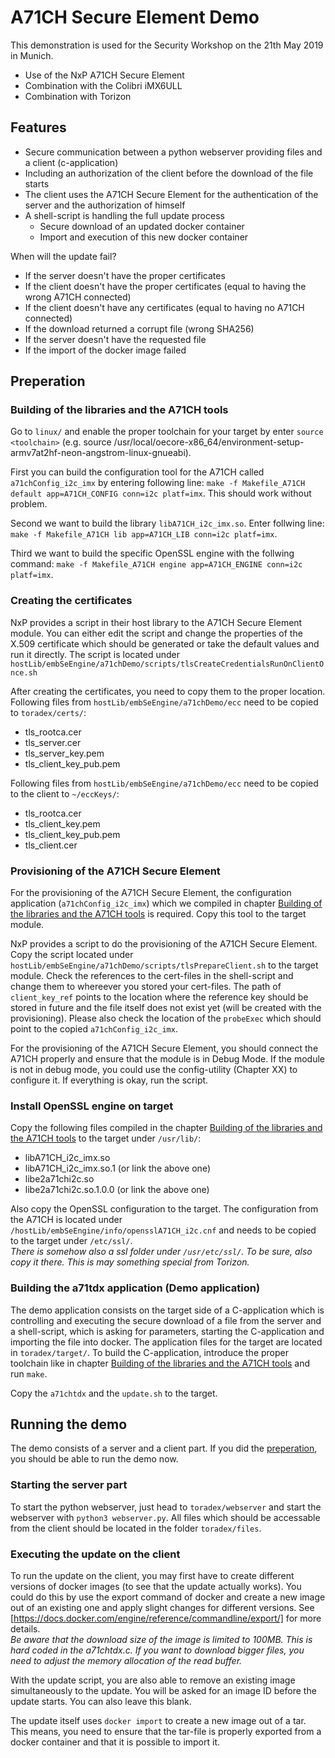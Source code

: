 # A71CH Secure Element Demo

This demonstration is used for the Security Workshop on the 21th May 2019 in Munich.

- Use of the NxP A71CH Secure Element
- Combination with the Colibri iMX6ULL
- Combination with Torizon

## Features

- Secure communication between a python webserver providing files and a client (c-application)
- Including an authorization of the client before the download of the file starts
- The client uses the A71CH Secure Element for the authentication of the server and the authorization of himself
- A shell-script is handling the full update process
  - Secure download of an updated docker container
  - Import and execution of this new docker container

When will the update fail?

- If the server doesn't have the proper certificates
- If the client doesn't have the proper certificates (equal to having the wrong A71CH connected)
- If the client doesn't have any certificates (equal to having no A71CH connected)
- If the download returned a corrupt file (wrong SHA256)
- If the server doesn't have the requested file
- If the import of the docker image failed

## Preperation

### Building of the libraries and the A71CH tools

Go to `linux/` and enable the proper toolchain for your target by enter `source <toolchain>` (e.g. source /usr/local/oecore-x86_64/environment-setup-armv7at2hf-neon-angstrom-linux-gnueabi).

First you can build the configuration tool for the A71CH called `a71chConfig_i2c_imx` by entering following line: `make -f Makefile_A71CH default app=A71CH_CONFIG conn=i2c platf=imx`. This should work without problem.

Second we want to build the library `libA71CH_i2c_imx.so`. Enter follwing line: `make -f Makefile_A71CH lib app=A71CH_LIB conn=i2c platf=imx`.

Third we want to build the specific OpenSSL engine with the follwing command: `make -f Makefile_A71CH engine app=A71CH_ENGINE conn=i2c platf=imx`.

### Creating the certificates

NxP provides a script in their host library to the A71CH Secure Element module. You can either edit the script and change the properties of the X.509 certificate which should be generated or take the default values and run it directly. The script is located under `hostLib/embSeEngine/a71chDemo/scripts/tlsCreateCredentialsRunOnClientOnce.sh`

After creating the certificates, you need to copy them to the proper location.  
Following files from `hostLib/embSeEngine/a71chDemo/ecc` need to be copied to `toradex/certs/`:

- tls_rootca.cer
- tls_server.cer
- tls_server_key.pem
- tls_client_key_pub.pem

Following files from `hostLib/embSeEngine/a71chDemo/ecc` need to be copied to the client to `~/eccKeys/`:

- tls_rootca.cer
- tls_client_key.pem
- tls_client_key_pub.pem
- tls_client.cer

### Provisioning of the A71CH Secure Element

For the provisioning of the A71CH Secure Element, the configuration application (`a71chConfig_i2c_imx`) which we compiled in chapter [Building of the libraries and the A71CH tools](#building-of-the-libraries-and-the-a71ch-tools) is required. Copy this tool to the target module.

NxP provides a script to do the provisioning of the A71CH Secure Element. Copy the script located under `hostLib/embSeEngine/a71chDemo/scripts/tlsPrepareClient.sh` to the target module. Check the references to the cert-files in the shell-script and change them to whereever you stored your cert-files. The path of `client_key_ref` points to the location where the reference key should be stored in future and the file itself does not exist yet (will be created with the provisioning). Please also check the location of the `probeExec` which should point to the copied `a71chConfig_i2c_imx`.

For the provisioning of the A71CH Secure Element, you should connect the A71CH properly and ensure that the module is in Debug Mode. If the module is not in debug mode, you could use the config-utility (Chapter XX) to configure it. If everything is okay, run the script.

### Install OpenSSL engine on target

Copy the following files compiled in the chapter [Building of the libraries and the A71CH tools](#building-of-the-libraries-and-the-a71ch-tools) to the target under `/usr/lib/`:

- libA71CH_i2c_imx.so
- libA71CH_i2c_imx.so.1 (or link the above one)
- libe2a71chi2c.so
- libe2a71chi2c.so.1.0.0 (or link the above one)

Also copy the OpenSSL configuration to the target. The configuration from the A71CH is located under `/hostLib/embSeEngine/info/opensslA71CH_i2c.cnf` and needs to be copied to the target under `/etc/ssl/`.  
_There is somehow also a ssl folder under `/usr/etc/ssl/`. To be sure, also copy it there. This is may something special from Torizon._

### Building the a71tdx application (Demo application)

The demo application consists on the target side of a C-application which is controlling and executing the secure download of a file from the server and a shell-script, which is asking for parameters, starting the C-application and importing the file into docker. The application files for the target are located in `toradex/target/`. To build the C-application, introduce the proper toolchain like in chapter [Building of the libraries and the A71CH tools](#building-of-the-libraries-and-the-a71ch-tools) and run `make`.

Copy the `a71chtdx` and the `update.sh` to the target.

## Running the demo

The demo consists of a server and a client part. If you did the [preperation](#preperation), you should be able to run the demo now.

### Starting the server part

To start the python webserver, just head to `toradex/webserver` and start the webserver with `python3 webserver.py`. All files which should be accessable from the client should be located in the folder `toradex/files`.

### Executing the update on the client

To run the update on the client, you may first have to create different versions of docker images (to see that the update actually works). You could do this by use the export command of docker and create a new image out of an existing one and apply slight changes for different versions. See [https://docs.docker.com/engine/reference/commandline/export/] for more details.  
_Be aware that the download size of the image is limited to 100MB. This is hard coded in the a71chtdx.c. If you want to download bigger files, you need to adjust the memory allocation of the read buffer._

With the update script, you are also able to remove an existing image simultaneously to the update. You will be asked for an image ID before the update starts. You can also leave this blank.

The update itself uses `docker import` to create a new image out of a tar. This means, you need to ensure that the tar-file is properly exported from a docker container and that it is possible to import it.
